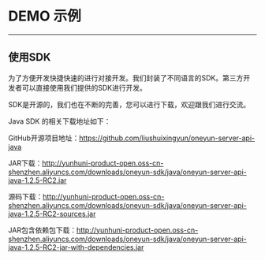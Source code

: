# DEMO 示例

<!-- toc -->

----

## 使用SDK
为了方便开发快捷快速的进行对接开发。我们封装了不同语言的SDK。第三方开发者可以直接使用我们提供的SDK进行开发。

SDK是开源的，我们也在不断的完善，您可以进行下载，欢迎跟我们进行交流。

Java SDK 的相关下载地址如下：

GitHub开源项目地址：https://github.com/liushuixingyun/oneyun-server-api-java

JAR下载：http://yunhuni-product-open.oss-cn-shenzhen.aliyuncs.com/downloads/oneyun-sdk/java/oneyun-server-api-java-1.2.5-RC2.jar

源码下载：http://yunhuni-product-open.oss-cn-shenzhen.aliyuncs.com/downloads/oneyun-sdk/java/oneyun-server-api-java-1.2.5-RC2-sources.jar

JAR包含依赖包下载：http://yunhuni-product-open.oss-cn-shenzhen.aliyuncs.com/downloads/oneyun-sdk/java/oneyun-server-api-java-1.2.5-RC2-jar-with-dependencies.jar
